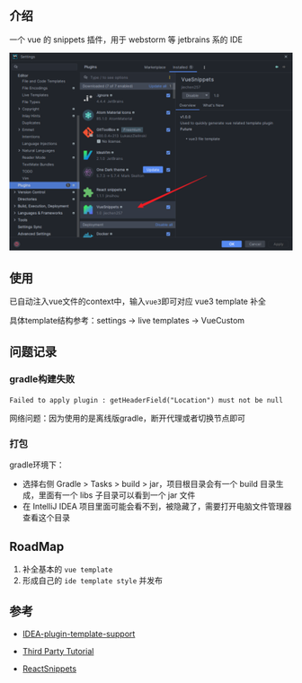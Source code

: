 ## 介绍
一个 vue 的 snippets 插件，用于 webstorm 等 jetbrains 系的 IDE

![img.png](assets/demo.png)

## 使用
已自动注入vue文件的context中，输入`vue3`即可对应 vue3 template 补全

具体template结构参考：settings -> live templates -> VueCustom

## 问题记录
### gradle构建失败
`Failed to apply plugin : getHeaderField("Location") must not be null`

网络问题：因为使用的是离线版gradle，断开代理或者切换节点即可

### 打包
gradle环境下：
- 选择右侧 Gradle > Tasks > build > jar，项目根目录会有一个 build 目录生成，里面有一个 libs 子目录可以看到一个 jar 文件
- 在 IntelliJ IDEA 项目里面可能会看不到，被隐藏了，需要打开电脑文件管理器查看这个目录

## RoadMap
1. 补全基本的 `vue template`
2. 形成自己的 `ide template style` 并发布

## 参考
- [IDEA-plugin-template-support](https://plugins.jetbrains.com/docs/intellij/template-support.html#implement-templatecontexttype)

- [Third Party Tutorial](https://github.com/judasn/IntelliJ-IDEA-Tutorial/blob/master/plugins-develop.md)

- [ReactSnippets](https://github.com/jinsihou19/ReactSnippets)
